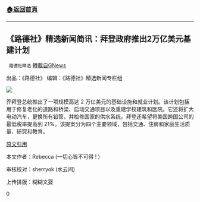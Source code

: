 ###  [:house:返回首頁](https://github.com/ourhimalayas/txt)
---

## 《路德社》精选新闻简讯：拜登政府推出2万亿美元基建计划
` 路德社精选` [轉載自GNews](https://gnews.org/zh-hans/1317020/)

出品：《路德社》 编辑：《路德社》精选新闻专栏组

![]()![](https://gnews-media-offload.s3.amazonaws.com/wp-content/uploads/2021/06/12075616/image002-8.jpg)

乔拜登总统推出了一项规模高达 2 万亿美元的基础设施和就业计划。该计划包括用于修复老化的道路和桥梁、启动交通项目以及重建学校建筑和医院。它还将扩大电动汽车，更换所有铅管，并检修国家的供水系统。拜登还希望将美国跨国公司的最低税率提高到 21%。该提案分为四个主要领域，包括交通、住房和家庭生活质量、研究和教育。



[原文引用](https://www.usatoday.com/in-depth/news/politics/2021/04/01/2-trillion-infrastructure-bill-charts-detail-bidens-plan/4820227001/)

本文作者：Rebecca (一切心皆不可得 ! )

审核校对：sherryok (水云间)

上传排版：糊糊文婴

0
